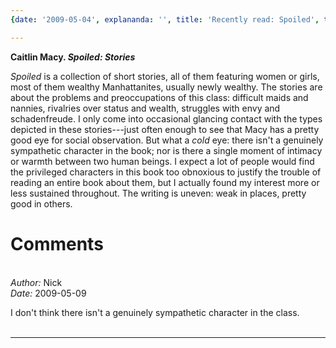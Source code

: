 ```yaml
---
{date: '2009-05-04', explananda: '', title: 'Recently read: Spoiled', tags: book_reviews}

---
```

<strong>Caitlin Macy. <em>Spoiled: Stories</em></strong>

<em>Spoiled</em> is a collection of short stories, all of them featuring women or girls, most of them wealthy Manhattanites, usually newly wealthy.  The stories are about the problems and preoccupations of this class: difficult maids and nannies, rivalries over status and wealth, struggles with envy and schadenfreude.  I only come into occasional glancing contact with the types depicted in these stories---just often enough to see that Macy has a pretty good eye for social observation.  But what a <em>cold</em> eye: there isn't a genuinely sympathetic character in the book; nor is there a single moment of intimacy or warmth between two human beings.  I expect a lot of people would find the privileged characters in this book too obnoxious to justify the trouble of reading an entire book about them, but I actually found my interest more or less sustained throughout.  The writing is uneven: weak in places, pretty good in others.


<h1>Comments</h1>


<br/>
<em>Author:</em> Nick
<br/><em>Date:</em> 2009-05-09

I don't think there isn't a genuinely sympathetic character in the class.
<br/>
<br/>

*******************************************************************************
